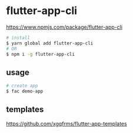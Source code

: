 # flutter-app-cli

https://www.npmjs.com/package/flutter-app-cli

```sh
# install 
$ yarn global add flutter-app-cli
# OR
$ npm i -g flutter-app-cli
```

## usage

```sh
# create app 
$ fac demo-app

```

## templates

https://github.com/xgqfrms/flutter-app-templates
